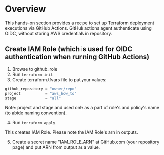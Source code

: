 
# Overview

This hands-on section provides a recipe to set up Terraform deployment executions via GitHub Actions.
GitHub actions agent authenticate using OIDC, without storing AWS credentials in repository.

## Create IAM Role (which is used for OIDC authentication when running GitHub Actions)

1. Browse to github_role
2. Run `terraform init`
3. Create terraform.tfvars file to put your values:

```terraform
github_repository = "owner/repo"
project           = "aws_how_to"
stage             = "all"
```

Note: project and stage and used only as a part of role's and policy's name (to abide naming convention).

4. Run `terraform apply`

This creates IAM Role. Please note the IAM Role's arn in outputs.

5. Create a secret name "IAM_ROLE_ARN" at GitHub.com (your repository page) and put ARN from output as a value.


